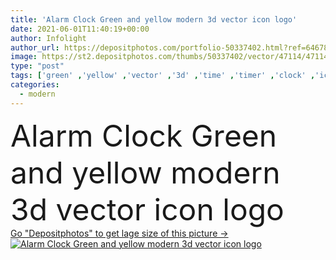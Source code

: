 ```yaml
---
title: 'Alarm Clock Green and yellow modern 3d vector icon logo'
date: 2021-06-01T11:40:19+00:00
author: Infolight
author_url: https://depositphotos.com/portfolio-50337402.html?ref=64678756
image: https://st2.depositphotos.com/thumbs/50337402/vector/47114/471142214/api_thumb_450.jpg?forcejpeg=true
type: "post"
tags: ['green' ,'yellow' ,'vector' ,'3d' ,'time' ,'timer' ,'clock' ,'icon' ,'logo' ,'eps' ,'premium' ,'Alarm clock' ,'time and date' ,'tools and utensils' ]
categories: 
  - modern
---
```

<div aling="center">
            <font size="60"> Alarm Clock Green and yellow modern 3d vector icon logo</font>   
</div>
<div>
    <a href='https://st2.depositphotos.com/thumbs/50337402/vector/47114/471142214/api_thumb_450.jpg?forcejpeg=true?ref=64678756' target=_blank > Go "Depositphotos" to get lage size of this picture ->
        <img href='https://st2.depositphotos.com/thumbs/50337402/vector/47114/471142214/api_thumb_450.jpg?forcejpeg=true?ref=64678756' src='https://st2.depositphotos.com/50337402/47114/v/950/depositphotos_471142214-stock-illustration-alarm-clock-green-yellow-modern.jpg?forcejpeg=true' alt='Alarm Clock Green and yellow modern 3d vector icon logo' >
    </a>
</div>
